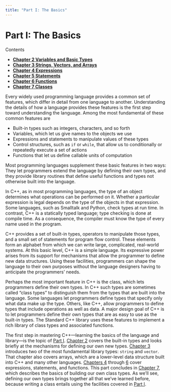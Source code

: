 ```yaml
---
title: "Part I: The Basics"
---
```


<h1 id="filepos278698">Part I: The Basics</h1>
<p>Contents</p><ul><li><strong><a href="020-chapter_2._variables_and_basic_types.html#filepos284544">Chapter 2 Variables and Basic Types</a></strong></li><li><strong><a href="029-chapter_3._strings_vectors_and_arrays.html#filepos633734">Chapter 3 Strings, Vectors, and Arrays</a></strong></li><li><strong><a href="038-chapter_4._expressions.html#filepos995349">Chapter 4 Expressions</a></strong></li><li><strong><a href="053-chapter_5._statements.html#filepos1230677">Chapter 5 Statements</a></strong></li><li><strong><a href="062-chapter_6._functions.html#filepos1412784">Chapter 6 Functions</a></strong></li><li><strong><a href="072-chapter_7._classes.html#filepos1741323">Chapter 7 Classes</a></strong></li></ul>

<p>Every widely used programming language provides a common set of features, which differ in detail from one language to another. Understanding the details of how a language provides these features is the first step toward understanding the language. Among the most fundamental of these common features are</p>
<ul><li>Built-in types such as integers, characters, and so forth</li><li>Variables, which let us give names to the objects we use</li><li>Expressions and statements to manipulate values of these types</li><li>Control structures, such as <code>if</code> or <code>while</code>, that allow us to conditionally or repeatedly execute a set of actions</li><li>Functions that let us define callable units of computation</li></ul>

<p>Most programming languages supplement these basic features in two ways: They let programmers extend the language by defining their own types, and they provide library routines that define useful functions and types not otherwise built into the language.</p>
<p>In C++, as in most programming languages, the type of an object determines what operations can be performed on it. Whether a particular expression is legal depends on the type of the objects in that expression. Some languages, such as Smalltalk and Python, check types at run time. In contrast, C++ is a statically typed language; type checking is done at compile time. As a consequence, the compiler must know the type of every name used in the program.</p>
<p>C++ provides a set of built-in types, operators to manipulate those types, and a small set of statements for program flow control. These elements form an alphabet from which we can write large, complicated, real-world systems. At this basic level, C++ is a simple language. Its expressive power arises from its support for mechanisms that allow the programmer to define new data structures. Using these facilities, programmers can shape the language to their own purposes without the language designers having to anticipate the programmers’ needs.</p>
<p>Perhaps the most important feature in C++ is the class, which lets programmers define their own types. In C++ such types are sometimes called “class types” to distinguish them from the types that are built into the language. Some languages let programmers define types that specify only what data make up the type. Others, like C++, allow programmers to define types that include operations as well as data. A major design goal of C++ is to let programmers define their own types that are as easy to use as the built-in types. The Standard C++ library uses these features to implement a rich library of class types and associated functions.</p>
<p>The first step in mastering C++—learning the basics of the language and library—is the topic of <a href="019-part_i_the_basics.html#filepos278698">Part I</a>. <a href="020-chapter_2._variables_and_basic_types.html#filepos284544">Chapter 2</a> covers the built-in types and looks briefly at the mechanisms for defining our own new types. <a href="029-chapter_3._strings_vectors_and_arrays.html#filepos633734">Chapter 3</a> introduces two of the most fundamental library types: <code>string</code> and <code>vector</code>. That chapter also covers arrays, which are a lower-level data structure built into C++ and many other languages. <a href="038-chapter_4._expressions.html#filepos995349">Chapters 4</a> through <a href="062-chapter_6._functions.html#filepos1412784">6</a> cover expressions, statements, and functions. This part concludes in <a href="072-chapter_7._classes.html#filepos1741323">Chapter 7</a>, which describes the basics of building our own class types. As we’ll see, defining our own types brings together all that we’ve learned before, because writing a class entails using the facilities covered in <a href="019-part_i_the_basics.html#filepos278698">Part I</a>.</p> 
